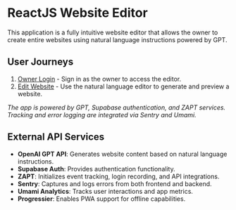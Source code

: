 # ReactJS Website Editor

This application is a fully intuitive website editor that allows the owner to create entire websites using natural language instructions powered by GPT.

## User Journeys

1. [Owner Login](docs/journeys/owner-login.md) - Sign in as the owner to access the editor.
2. [Edit Website](docs/journeys/edit-website.md) - Use the natural language editor to generate and preview a website.

*The app is powered by GPT, Supabase authentication, and ZAPT services. Tracking and error logging are integrated via Sentry and Umami.*

## External API Services

- **OpenAI GPT API**: Generates website content based on natural language instructions.
- **Supabase Auth**: Provides authentication functionality.
- **ZAPT**: Initializes event tracking, login recording, and API integrations.
- **Sentry**: Captures and logs errors from both frontend and backend.
- **Umami Analytics**: Tracks user interactions and app metrics.
- **Progressier**: Enables PWA support for offline capabilities.